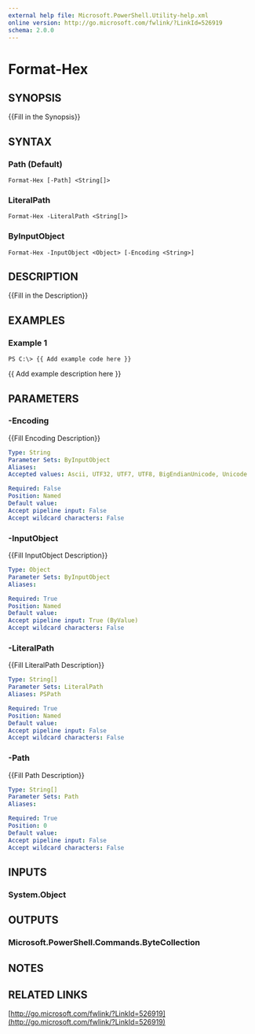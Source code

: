 ```yaml
---
external help file: Microsoft.PowerShell.Utility-help.xml
online version: http://go.microsoft.com/fwlink/?LinkId=526919
schema: 2.0.0
---
```


# Format-Hex
## SYNOPSIS
{{Fill in the Synopsis}}

## SYNTAX

### Path (Default)
```
Format-Hex [-Path] <String[]>
```

### LiteralPath
```
Format-Hex -LiteralPath <String[]>
```

### ByInputObject
```
Format-Hex -InputObject <Object> [-Encoding <String>]
```

## DESCRIPTION
{{Fill in the Description}}

## EXAMPLES

### Example 1
```
PS C:\> {{ Add example code here }}
```

{{ Add example description here }}

## PARAMETERS

### -Encoding
{{Fill Encoding Description}}

```yaml
Type: String
Parameter Sets: ByInputObject
Aliases: 
Accepted values: Ascii, UTF32, UTF7, UTF8, BigEndianUnicode, Unicode

Required: False
Position: Named
Default value: 
Accept pipeline input: False
Accept wildcard characters: False
```

### -InputObject
{{Fill InputObject Description}}

```yaml
Type: Object
Parameter Sets: ByInputObject
Aliases: 

Required: True
Position: Named
Default value: 
Accept pipeline input: True (ByValue)
Accept wildcard characters: False
```

### -LiteralPath
{{Fill LiteralPath Description}}

```yaml
Type: String[]
Parameter Sets: LiteralPath
Aliases: PSPath

Required: True
Position: Named
Default value: 
Accept pipeline input: False
Accept wildcard characters: False
```

### -Path
{{Fill Path Description}}

```yaml
Type: String[]
Parameter Sets: Path
Aliases: 

Required: True
Position: 0
Default value: 
Accept pipeline input: False
Accept wildcard characters: False
```

## INPUTS

### System.Object


## OUTPUTS

### Microsoft.PowerShell.Commands.ByteCollection


## NOTES

## RELATED LINKS

[http://go.microsoft.com/fwlink/?LinkId=526919](http://go.microsoft.com/fwlink/?LinkId=526919)

